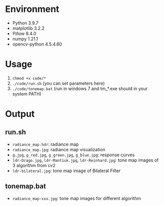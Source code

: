 # Environment

- Python 3.9.7
- matplotlib 3.2.2
- Pillow 8.4.0
- numpy 1.21.1
- opencv-python 4.5.4.60


# Usage

1. `chmod +x code/*`
2. `./code/run.sh` (you can set parameters here)
3. `./code/tonemap.bat` (run in windows 7 and tm_*.exe should in your system PATH)


# Output

## run.sh
- `radiance_map.hdr`: radiance map
- `radiance_map.jpg`: radiance map visualization
- `g.jpg`, `g_red.jpg`, `g_green.jpg`, `g_blue.jpg`: response curves
- `ldr-Drago.jpg`, `ldr-Mantiuk.jpg`, `ldr-Reinhard.jpg`: tone map images of 3 algorithm from cv2
- `ldr-bilateral.jpg`: tone map image of Bilateral Filter

## tonemap.bat
- `radiance_map-xxx.jpg`: tone map images for different algorithm